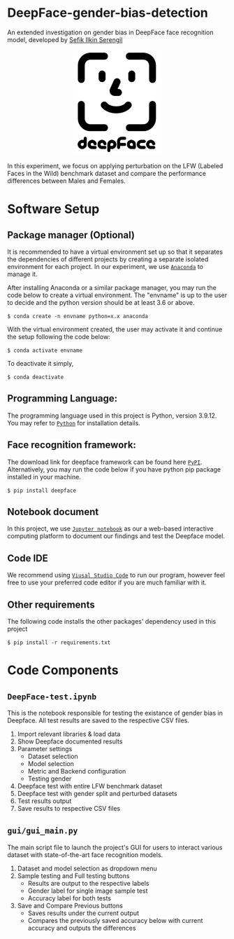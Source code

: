 # DeepFace-gender-bias-detection
An extended investigation on gender bias in DeepFace face recognition model, developed by [Sefik Ilkin Serengil](https://github.com/serengil/deepface)

<p align="center"><img src="./images/deepface-icon-labeled.png" width="200" height="240"></p>

In this experiment, we focus on applying perturbation on the LFW (Labeled Faces in the Wild) benchmark dataset and compare the performance differences between Males and Females. 

# Software Setup
## Package manager (Optional)
It is recommended to have a virtual environment set up so that it separates the dependencies of different projects by creating a separate isolated environment for each project. In our experiment, we use [`Anaconda`](https://www.anaconda.com/products/distribution) to manage it. 

After installing Anaconda or a similar package manager, you may run the code below to create a virtual environment. The "envname" is up to the user to decide and the python version should be at least 3.6 or above. 
```shell
$ conda create -n envname python=x.x anaconda 
```

With the virtual environment created, the user may activate it and continue the setup following the code below: 
```shell
$ conda activate envname
```
To deactivate it simply, 
```shell
$ conda deactivate
```

## Programming Language:
The programming language used in this project is Python, version 3.9.12. You may refer to [`Python`](https://www.python.org/downloads/) for installation details. 

## Face recognition framework:
The download link for deepface framework can be found here [`PyPI`](https://pypi.org/project/deepface/). Alternatively, you may run the code below if you have python pip package installed in your machine. 
```shell
$ pip install deepface
```

## Notebook document
In this project, we use [`Jupyter notebook`](https://jupyter.org/install) as our a web-based interactive computing platform to document our findings and test the Deepface model. 

## Code IDE
We recommend using [`Viusal Studio Code`](https://code.visualstudio.com/download) to run our program, however feel free to use your preferred code editor if you are much familiar with it. 

## Other requirements
The following code installs the other packages' dependency used in this project
```shell
$ pip install -r requirements.txt
```

# Code Components
## `DeepFace-test.ipynb`
This is the notebook responsible for testing the existance of gender bias in Deepface. All test results are saved to the respective CSV files.

1. Import relevant libraries & load data
2. Show Deepface documented results
3. Parameter settings
    - Dataset selection
    - Model selection
    - Metric and Backend configuration
    - Testing gender
4. Deepface test with entire LFW benchmark dataset
5. Deepface test with gender split and perturbed datasets
6. Test results output 
7. Save results to respective CSV files  

## `gui/gui_main.py`
The main script file to launch the project's GUI for users to interact various dataset with state-of-the-art face recognition models. 

1. Dataset and model selection as dropdown menu
2. Sample testing and Full testing buttons
    - Results are output to the respective labels
    - Gender label for single image sample test
    - Accuracy label for both tests 
3. Save and Compare Previous buttons
    - Saves results under the current output 
    - Compares the previously saved accuracy below with current accuracy and outputs the differences
